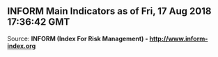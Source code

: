 ## INFORM Main Indicators as of Fri, 17 Aug 2018 17:36:42 GMT

Source: **INFORM (Index For Risk Management) - http://www.inform-index.org**